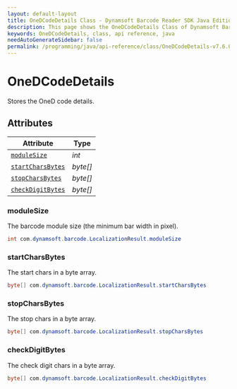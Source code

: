 ```yaml
---
layout: default-layout
title: OneDCodeDetails Class - Dynamsoft Barcode Reader SDK Java Edition API Reference
description: This page shows the OneDCodeDetails Class of Dynamsoft Barcode Reader SDK Java Edition API Reference.
keywords: OneDCodeDetails, class, api reference, java
needAutoGenerateSidebar: false
permalink: /programming/java/api-reference/class/OneDCodeDetails-v7.6.0.html
---
```


# OneDCodeDetails
Stores the OneD code details.
  

## Attributes
  
| Attribute | Type |
|---------- | ---- |
| [`moduleSize`](#modulesize) | *int* |
| [`startCharsBytes`](#startcharsbytes) | *byte\[\]* |
| [`stopCharsBytes`](#stopcharsbytes) | *byte\[\]* |
| [`checkDigitBytes`](#checkdigitbytes) | *byte\[\]* |


### moduleSize
The barcode module size (the minimum bar width in pixel).
```java
int com.dynamsoft.barcode.LocalizationResult.moduleSize
```

### startCharsBytes
The start chars in a byte array.
```java
byte[] com.dynamsoft.barcode.LocalizationResult.startCharsBytes
```

### stopCharsBytes
The stop chars in a byte array.
```java
byte[] com.dynamsoft.barcode.LocalizationResult.stopCharsBytes
```

### checkDigitBytes
The check digit chars in a byte array.
```java
byte[] com.dynamsoft.barcode.LocalizationResult.checkDigitBytes
```

